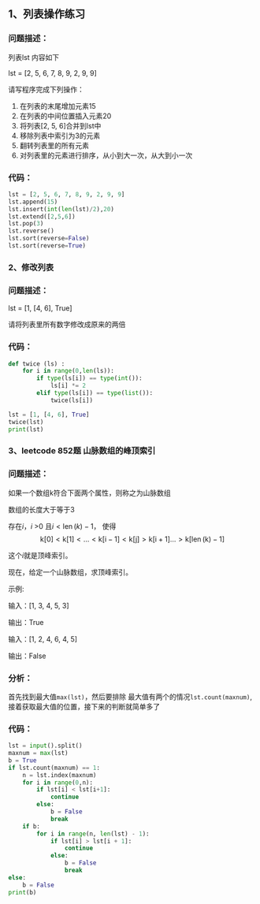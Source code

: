 ## 1、列表操作练习

### 问题描述：

列表lst 内容如下

lst = [2, 5, 6, 7, 8, 9, 2, 9, 9]

请写程序完成下列操作：

1. 在列表的末尾增加元素15
2. 在列表的中间位置插入元素20
3. 将列表[2, 5, 6]合并到lst中
4. 移除列表中索引为3的元素
5. 翻转列表里的所有元素
6. 对列表里的元素进行排序，从小到大一次，从大到小一次

### 代码：

```python
lst = [2, 5, 6, 7, 8, 9, 2, 9, 9]
lst.append(15)
lst.insert(int(len(lst)/2),20)
lst.extend([2,5,6])
lst.pop(3)
lst.reverse()
lst.sort(reverse=False)
lst.sort(reverse=True)
```



### 2、修改列表

### 问题描述：

lst = [1, [4, 6], True]

请将列表里所有数字修改成原来的两倍

### 代码：

```python
def twice (ls) :
    for i in range(0,len(ls)):
        if type(ls[i]) == type(int()):
            ls[i] *= 2
        elif type(ls[i]) == type(list()):
            twice(ls[i])

lst = [1, [4, 6], True]
twice(lst)
print(lst)
```



### 3、leetcode 852题 山脉数组的峰顶索引

### 问题描述：

如果一个数组k符合下面两个属性，则称之为山脉数组

数组的长度大于等于3

存在$i$，$i$ >0 且$i<\operatorname{len}(k)-1$， 使得$$\mathrm{k}[0]<\mathrm{k}[1]<\ldots<\mathrm{k}[\mathrm{i}-1]<\mathrm{k}[\mathrm{j}]>\mathrm{k}[\mathrm{i}+1] \ldots>\mathrm{k}[\operatorname{len}(\mathrm{k})-1]$$

这个$i$就是顶峰索引。

现在，给定一个山脉数组，求顶峰索引。

示例:

输入：[1, 3, 4, 5, 3]

输出：True

输入：[1, 2, 4, 6, 4, 5]

输出：False

### 分析：

首先找到最大值`max(lst)`，然后要排除 最大值有两个的情况`lst.count(maxnum)`,接着获取最大值的位置，接下来的判断就简单多了

### 代码：

```python
lst = input().split()
maxnum = max(lst)
b = True
if lst.count(maxnum) == 1:
    n = lst.index(maxnum)
    for i in range(0,n):
        if lst[i] < lst[i+1]:
            continue
        else:
            b = False
            break
    if b:
        for i in range(n, len(lst) - 1):
            if lst[i] > lst[i + 1]:
                continue
            else:
                b = False
                break
else:
    b = False
print(b)
```


